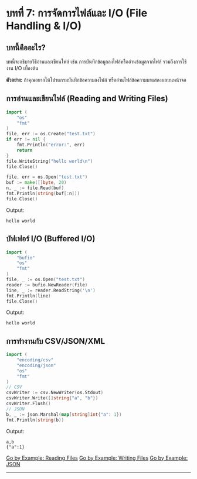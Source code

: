 # บทที่ 7: การจัดการไฟล์และ I/O (File Handling & I/O)

## บทนี้คืออะไร?
บทนี้จะอธิบายวิธีอ่านและเขียนไฟล์ เช่น การบันทึกข้อมูลลงไฟล์หรืออ่านข้อมูลจากไฟล์ รวมถึงการใช้งาน I/O เบื้องต้น

**ตัวอย่าง:**
ถ้าคุณอยากให้โปรแกรมบันทึกข้อความลงไฟล์ หรืออ่านไฟล์ข้อความมาแสดงผลบนหน้าจอ

## การอ่านและเขียนไฟล์ (Reading and Writing Files)
```go
import (
    "os"
    "fmt"
)
file, err := os.Create("test.txt")
if err != nil {
    fmt.Println("error:", err)
    return
}
file.WriteString("hello world\n")
file.Close()

file, err = os.Open("test.txt")
buf := make([]byte, 20)
n, _ := file.Read(buf)
fmt.Println(string(buf[:n]))
file.Close()
```
Output:
```
hello world
```

## บัฟเฟอร์ I/O (Buffered I/O)
```go
import (
    "bufio"
    "os"
    "fmt"
)
file, _ := os.Open("test.txt")
reader := bufio.NewReader(file)
line, _ := reader.ReadString('\n')
fmt.Println(line)
file.Close()
```
Output:
```
hello world
```

## การทำงานกับ CSV/JSON/XML
```go
import (
    "encoding/csv"
    "encoding/json"
    "os"
    "fmt"
)
// CSV
csvWriter := csv.NewWriter(os.Stdout)
csvWriter.Write([]string{"a", "b"})
csvWriter.Flush()
// JSON
b, _ := json.Marshal(map[string]int{"a": 1})
fmt.Println(string(b))
```
Output:
```
a,b
{"a":1}
```

[Go by Example: Reading Files](https://gobyexample.com/reading-files)
[Go by Example: Writing Files](https://gobyexample.com/writing-files)
[Go by Example: JSON](https://gobyexample.com/json)

---
